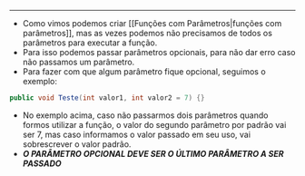 ___
- Como vimos podemos criar [[Funções com Parâmetros|funções com parâmetros]], mas as vezes podemos não precisamos de todos os parâmetros para executar a função.
- Para isso podemos passar parâmetros opcionais, para não dar erro caso não passamos um parâmetro.
- Para fazer com que algum parâmetro fique opcional, seguimos o exemplo:
```c#
public void Teste(int valor1, int valor2 = 7) {}
```
- No exemplo acima, caso não passarmos dois parâmetros quando formos utilizar a função, o valor do segundo parâmetro por padrão vai ser 7, mas caso informamos o valor passado em seu uso, vai sobrescrever o valor padrão.
- ***O PARÂMETRO OPCIONAL DEVE SER O ÚLTIMO PARÂMETRO A SER PASSADO***